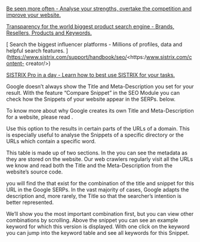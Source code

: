 [ Be seen more often - Analyse your strengths, overtake the competition and
improve your website.
](https://www.sistrix.com/support/handbook/seo/<https:/www.sistrix.com/google/>)

[ Transparency for the world biggest product search engine - Brands, Resellers,
Products and Keywords.
](https://www.sistrix.com/support/handbook/seo/<https:/www.sistrix.com/amazon/>)

[ Search the biggest influencer platforms - Millions of profiles, data and
helpful search features.
](https://www.sistrix.com/support/handbook/seo/<https:/www.sistrix.com/content-
creator/>)

[ ](https://www.sistrix.com/support/handbook/seo/<https:/www.sistrix.com/blog/>)

[ SISTRIX Pro in a day - Learn how to best use SISTRIX for your tasks.
](https://www.sistrix.com/support/handbook/seo/<https:/www.sistrix.com/seminar/>)

[
](https://www.sistrix.com/support/handbook/seo/<https:/www.sistrix.com/academy/>)

[ ](https://www.sistrix.com/support/handbook/seo/<https:/www.sistrix.com/start>)

Google doesn’t always show the Title and Meta-Description you set for your
result. With the feature “Compare Snippet” in the SEO Module you can check how
the Snippets of your website appear in the SERPs. below.

To know more about why Google creates its own Title and Meta-Description for a
website, please read .

Use this option to the results in certain parts of the URLs of a domain. This is
especially useful to analyse the Snippets of a specific directory or the URLs
which contain a specific word.

This table is made up of two sections. In the you can see the metadata ​​as they
are stored on the website. Our web crawlers regularly visit all the URLs we know
and read both the Title and the Meta-Description from the website’s source code.

you will find the that exist for the combination of the title and snippet for
this URL in the Google SERPs. In the vast majority of cases, Google adapts the
description and, more rarely, the Title so that the searcher’s intention is
better represented.

We’ll show you the most important combination first, but you can view other
combinations by scrolling. Above the snippet you can see an example keyword for
which this version is displayed. With one click on the keyword you can jump into
the keyword table and see all keywords for this Snippet.

